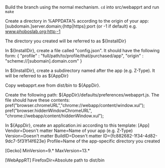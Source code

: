 Build the branch using the normal mechanism.
`cd` into src/webapprt and run `make`

Create a directory in %APPDATA% according to the origin of your app:
  [subdomain.]server.domain;{http|https};port (or -1 if default)
  e.g. www.phoboslab.org;http;-1

The directory you created will be referred to as ${InstallDir}

In ${InstallDir}, create a file called "config.json".  It should have the following form:
  {
    "profile" : "full/path/to/profile/that/purchased/app",
    "origin" : "scheme://[subomain].domain.com"
  }

In ${InstallDir}, create a subdirectory named after the app (e.g. Z-Type).  It will be referred to as ${AppDir}

Copy webapprt.exe from dist/bin to ${AppDir}.

Create the following path: ${AppDir}/defaults/preferences/webapprt.js.  The file should have these contents:
  pref("browser.chromeURL","chrome://webapp/content/window.xul");
  pref("browser.hiddenWindowChromeURL", "chrome://webapp/content/hiddenWindow.xul");

In ${AppDir}, create an application.ini according to this template:
  [App]
  Vendor=Doesn't matter
  Name=Name of your app (e.g. Z-Type)
  Version=Doesn't matter
  BuildID=Doesn't matter
  ID={fc882682-1f34-4d82-9dc7-5f31f14f623e}
  Profile=Name of the app-specific directory you created

  [Gecko]
  MinVersion=9.*
  MaxVersion=13.*

  [WebAppRT]
  FirefoxDir=Absolute path to dist/bin
